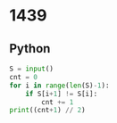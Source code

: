 # 1439

## Python

```python
S = input()
cnt = 0
for i in range(len(S)-1):
    if S[i+1] != S[i]:
        cnt += 1
print((cnt+1) // 2)

```
